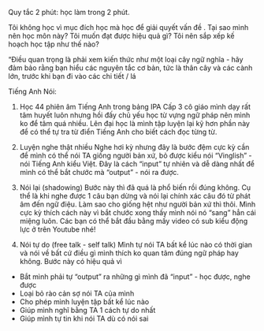 Quy tắc 2 phút: học làm trong 2 phút.

Tôi không học vì mục đích học mà học để giải quyết vấn đề .
Tại sao mình nên học môn này?
Tôi muốn đạt được hiệu quả gì?
Tôi nên sắp xếp kế hoạch học tập như thế nào?

“Điều quan trọng là phải xem kiến thức như một loại cây ngữ nghĩa - hãy đảm bảo rằng bạn hiểu các nguyên tắc cơ bản, tức là thân cây và các cành lớn, trước khi bạn đi vào các chi tiết / lá


Tiếng Anh Nói:
1. Học 44 phiên âm Tiếng Anh trong bảng IPA
Cấp 3 cô giáo mình dạy rất tâm huyết luôn nhưng hồi đấy chủ yếu học từ vựng ngữ pháp nên mình ko để tâm quá nhiều. Lên đại học là mình tập luyện lại kỹ hơn phần này để có thể tự tra từ điển Tiếng Anh cho biết cách đọc từng từ.

2. Luyện nghe thật nhiều
Nghe hơi kỳ nhưng đây là bước đệm cực kỳ cần để mình có thể nói TA giống người bản xứ, bỏ được kiểu nói “Vinglish” - nói Tiếng Anh kiểu Việt. Đây là cách “input” tự nhiên và dễ dàng nhất để mình có thể bắt chước mà “output” - nói ra được.

3. Nói lại (shadowing)
Bước này thì đã quá là phổ biến rồi đúng không. Cụ thể là khi nghe được 1 câu bạn dừng và nói lại chính xác câu đó từ phát âm đến ngữ điệu. Làm sao cho giống hệt như người bản xứ thì thôi. Mình cực kỳ thích cách này vì bắt chước xong thấy mình nói nó “sang” hẳn cái miệng luôn. Các bạn có thể bắt đầu bằng mấy video có sub kiểu động lực ở trên Youtube nhé!

4. Nói tự do (free talk - self talk)
Mình tự nói TA bất kể lúc nào có thời gian và nói về bất cứ điều gì mình thích ko quan tâm đúng ngữ pháp hay không. Bước này có hiệu quả vì
- Bắt mình phải tự “output” ra những gì mình đã “input” - học được, nghe được
- Loại bỏ rào cản sợ nói TA của mình
- Cho phép mình luyện tập bất kể lúc nào
- Giúp mình nghĩ bằng TA 1 cách tự do nhất
- Giúp mình tự tin khi nói TA dù có nói sai
